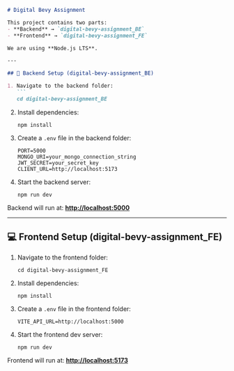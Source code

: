 
````markdown
# Digital Bevy Assignment

This project contains two parts:
- **Backend** → `digital-bevy-assignment_BE`
- **Frontend** → `digital-bevy-assignment_FE`

We are using **Node.js LTS**.

---

## 🚀 Backend Setup (digital-bevy-assignment_BE)

1. Navigate to the backend folder:
   ```
   cd digital-bevy-assignment_BE
````

2. Install dependencies:

   ```
   npm install
   ```

3. Create a `.env` file in the backend folder:

   ```env
   PORT=5000
   MONGO_URI=your_mongo_connection_string
   JWT_SECRET=your_secret_key
   CLIENT_URL=http://localhost:5173
   ```

4. Start the backend server:

   ```
   npm run dev
   ```

Backend will run at: **[http://localhost:5000](http://localhost:5000)**

---

## 💻 Frontend Setup (digital-bevy-assignment\_FE)

1. Navigate to the frontend folder:

   ```
   cd digital-bevy-assignment_FE
   ```

2. Install dependencies:

   ```
   npm install
   ```

3. Create a `.env` file in the frontend folder:

   ```env
   VITE_API_URL=http://localhost:5000
   ```

4. Start the frontend dev server:

   ```
   npm run dev
   ```

Frontend will run at: **[http://localhost:5173](http://localhost:5173)**


